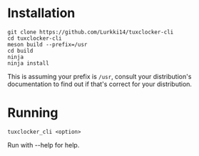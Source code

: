 # Installation

```
git clone https://github.com/Lurkki14/tuxclocker-cli
cd tuxclocker-cli
meson build --prefix=/usr
cd build
ninja
ninja install
```

This is assuming your prefix is `/usr`, consult your distribution's documentation to find out if that's correct for your distribution.

# Running

```
tuxclocker_cli <option>
```
Run with --help for help.
